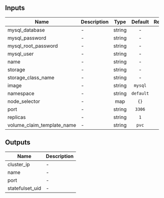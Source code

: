 ## Inputs

| Name | Description | Type | Default | Required |
|------|-------------|:----:|:-----:|:-----:|
| mysql\_database | - | string | - | yes |
| mysql\_password | - | string | - | yes |
| mysql\_root\_password | - | string | - | yes |
| mysql\_user | - | string | - | yes |
| name | - | string | - | yes |
| storage | - | string | - | yes |
| storage\_class\_name | - | string | - | yes |
| image | - | string | `mysql` | no |
| namespace | - | string | `default` | no |
| node\_selector | - | map | `{}` | no |
| port | - | string | `3306` | no |
| replicas | - | string | `1` | no |
| volume\_claim\_template\_name | - | string | `pvc` | no |

## Outputs

| Name | Description |
|------|-------------|
| cluster\_ip | - |
| name | - |
| port | - |
| statefulset\_uid | - |


